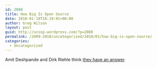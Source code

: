 ```yaml
---
id: 2088
title: How Big Is Open Source
date: 2010-01-18T18:19:01+00:00
author: Greg Wilson
layout: post
guid: http://ucosp.wordpress.com/?p=2088
permalink: /2009-2010/uncategorized/2010/01/how-big-is-open-source/
categories:
  - Uncategorized
---
```

Amit Deshpande and Dirk Riehle think [they have an answer](http://dirkriehle.com/publications/2008/the-total-growth-of-open-source/).